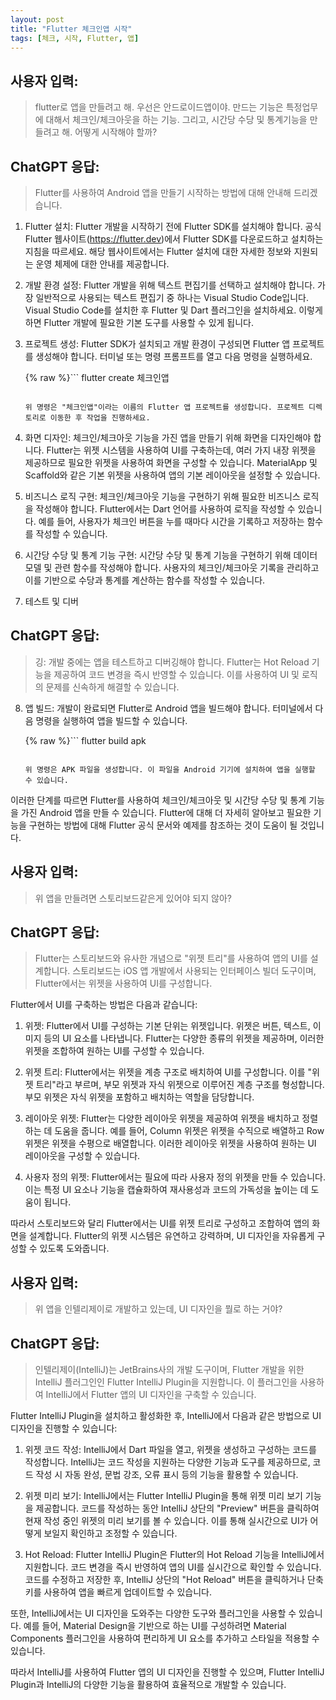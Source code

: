 ```yaml
---
layout: post
title: "Flutter 체크인앱 시작"
tags: [체크, 시작, Flutter, 앱]
---
```


## 사용자 입력:
> flutter로 앱을 만들려고 해. 우선은 안드로이드앱이야. 만드는 기능은  특정업무에 대해서 체크인/체크아웃을 하는 기능. 그리고, 시간당 수당 및 통계기능을 만들려고 해. 어떻게 시작해야 할까?

## ChatGPT 응답:
> Flutter를 사용하여 Android 앱을 만들기 시작하는 방법에 대해 안내해 드리겠습니다.

1. Flutter 설치: Flutter 개발을 시작하기 전에 Flutter SDK를 설치해야 합니다. 공식 Flutter 웹사이트(https://flutter.dev)에서 Flutter SDK를 다운로드하고 설치하는 지침을 따르세요. 해당 웹사이트에서는 Flutter 설치에 대한 자세한 정보와 지원되는 운영 체제에 대한 안내를 제공합니다.

2. 개발 환경 설정: Flutter 개발을 위해 텍스트 편집기를 선택하고 설치해야 합니다. 가장 일반적으로 사용되는 텍스트 편집기 중 하나는 Visual Studio Code입니다. Visual Studio Code를 설치한 후 Flutter 및 Dart 플러그인을 설치하세요. 이렇게 하면 Flutter 개발에 필요한 기본 도구를 사용할 수 있게 됩니다.

3. 프로젝트 생성: Flutter SDK가 설치되고 개발 환경이 구성되면 Flutter 앱 프로젝트를 생성해야 합니다. 터미널 또는 명령 프롬프트를 열고 다음 명령을 실행하세요.

   {% raw %}```
   flutter create 체크인앱
   ```{% endraw %}

   위 명령은 "체크인앱"이라는 이름의 Flutter 앱 프로젝트를 생성합니다. 프로젝트 디렉토리로 이동한 후 작업을 진행하세요.

4. 화면 디자인: 체크인/체크아웃 기능을 가진 앱을 만들기 위해 화면을 디자인해야 합니다. Flutter는 위젯 시스템을 사용하여 UI를 구축하는데, 여러 가지 내장 위젯을 제공하므로 필요한 위젯을 사용하여 화면을 구성할 수 있습니다. MaterialApp 및 Scaffold와 같은 기본 위젯을 사용하여 앱의 기본 레이아웃을 설정할 수 있습니다.

5. 비즈니스 로직 구현: 체크인/체크아웃 기능을 구현하기 위해 필요한 비즈니스 로직을 작성해야 합니다. Flutter에서는 Dart 언어를 사용하여 로직을 작성할 수 있습니다. 예를 들어, 사용자가 체크인 버튼을 누를 때마다 시간을 기록하고 저장하는 함수를 작성할 수 있습니다.

6. 시간당 수당 및 통계 기능 구현: 시간당 수당 및 통계 기능을 구현하기 위해 데이터 모델 및 관련 함수를 작성해야 합니다. 사용자의 체크인/체크아웃 기록을 관리하고 이를 기반으로 수당과 통계를 계산하는 함수를 작성할 수 있습니다.

7. 테스트 및 디버

## ChatGPT 응답:
> 깅: 개발 중에는 앱을 테스트하고 디버깅해야 합니다. Flutter는 Hot Reload 기능을 제공하여 코드 변경을 즉시 반영할 수 있습니다. 이를 사용하여 UI 및 로직의 문제를 신속하게 해결할 수 있습니다.

8. 앱 빌드: 개발이 완료되면 Flutter로 Android 앱을 빌드해야 합니다. 터미널에서 다음 명령을 실행하여 앱을 빌드할 수 있습니다.

   {% raw %}```
   flutter build apk
   ```{% endraw %}

   위 명령은 APK 파일을 생성합니다. 이 파일을 Android 기기에 설치하여 앱을 실행할 수 있습니다.

이러한 단계를 따르면 Flutter를 사용하여 체크인/체크아웃 및 시간당 수당 및 통계 기능을 가진 Android 앱을 만들 수 있습니다. Flutter에 대해 더 자세히 알아보고 필요한 기능을 구현하는 방법에 대해 Flutter 공식 문서와 예제를 참조하는 것이 도움이 될 것입니다.

## 사용자 입력:
> 위 앱을 만들려면 스토리보드같은게 있어야 되지 않아?

## ChatGPT 응답:
> Flutter는 스토리보드와 유사한 개념으로 "위젯 트리"를 사용하여 앱의 UI를 설계합니다. 스토리보드는 iOS 앱 개발에서 사용되는 인터페이스 빌더 도구이며, Flutter에서는 위젯을 사용하여 UI를 구성합니다.

Flutter에서 UI를 구축하는 방법은 다음과 같습니다:

1. 위젯: Flutter에서 UI를 구성하는 기본 단위는 위젯입니다. 위젯은 버튼, 텍스트, 이미지 등의 UI 요소를 나타냅니다. Flutter는 다양한 종류의 위젯을 제공하며, 이러한 위젯을 조합하여 원하는 UI를 구성할 수 있습니다.

2. 위젯 트리: Flutter에서는 위젯을 계층 구조로 배치하여 UI를 구성합니다. 이를 "위젯 트리"라고 부르며, 부모 위젯과 자식 위젯으로 이루어진 계층 구조를 형성합니다. 부모 위젯은 자식 위젯을 포함하고 배치하는 역할을 담당합니다.

3. 레이아웃 위젯: Flutter는 다양한 레이아웃 위젯을 제공하여 위젯을 배치하고 정렬하는 데 도움을 줍니다. 예를 들어, Column 위젯은 위젯을 수직으로 배열하고 Row 위젯은 위젯을 수평으로 배열합니다. 이러한 레이아웃 위젯을 사용하여 원하는 UI 레이아웃을 구성할 수 있습니다.

4. 사용자 정의 위젯: Flutter에서는 필요에 따라 사용자 정의 위젯을 만들 수 있습니다. 이는 특정 UI 요소나 기능을 캡슐화하여 재사용성과 코드의 가독성을 높이는 데 도움이 됩니다.

따라서 스토리보드와 달리 Flutter에서는 UI를 위젯 트리로 구성하고 조합하여 앱의 화면을 설계합니다. Flutter의 위젯 시스템은 유연하고 강력하며, UI 디자인을 자유롭게 구성할 수 있도록 도와줍니다.

## 사용자 입력:
> 위 앱을 인텔리제이로 개발하고 있는데,  UI 디자인을 뭘로 하는 거야?

## ChatGPT 응답:
> 인텔리제이(IntelliJ)는 JetBrains사의 개발 도구이며, Flutter 개발을 위한 IntelliJ 플러그인인 Flutter IntelliJ Plugin을 지원합니다. 이 플러그인을 사용하여 IntelliJ에서 Flutter 앱의 UI 디자인을 구축할 수 있습니다.

Flutter IntelliJ Plugin을 설치하고 활성화한 후, IntelliJ에서 다음과 같은 방법으로 UI 디자인을 진행할 수 있습니다:

1. 위젯 코드 작성: IntelliJ에서 Dart 파일을 열고, 위젯을 생성하고 구성하는 코드를 작성합니다. IntelliJ는 코드 작성을 지원하는 다양한 기능과 도구를 제공하므로, 코드 작성 시 자동 완성, 문법 강조, 오류 표시 등의 기능을 활용할 수 있습니다.

2. 위젯 미리 보기: IntelliJ에서는 Flutter IntelliJ Plugin을 통해 위젯 미리 보기 기능을 제공합니다. 코드를 작성하는 동안 IntelliJ 상단의 "Preview" 버튼을 클릭하여 현재 작성 중인 위젯의 미리 보기를 볼 수 있습니다. 이를 통해 실시간으로 UI가 어떻게 보일지 확인하고 조정할 수 있습니다.

3. Hot Reload: Flutter IntelliJ Plugin은 Flutter의 Hot Reload 기능을 IntelliJ에서 지원합니다. 코드 변경을 즉시 반영하여 앱의 UI를 실시간으로 확인할 수 있습니다. 코드를 수정하고 저장한 후, IntelliJ 상단의 "Hot Reload" 버튼을 클릭하거나 단축키를 사용하여 앱을 빠르게 업데이트할 수 있습니다.

또한, IntelliJ에서는 UI 디자인을 도와주는 다양한 도구와 플러그인을 사용할 수 있습니다. 예를 들어, Material Design을 기반으로 하는 UI를 구성하려면 Material Components 플러그인을 사용하여 편리하게 UI 요소를 추가하고 스타일을 적용할 수 있습니다.

따라서 IntelliJ를 사용하여 Flutter 앱의 UI 디자인을 진행할 수 있으며, Flutter IntelliJ Plugin과 IntelliJ의 다양한 기능을 활용하여 효율적으로 개발할 수 있습니다.

